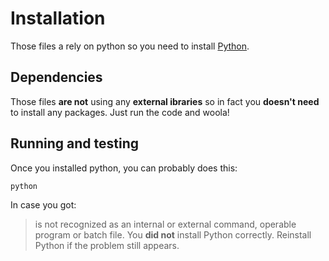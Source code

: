 # Installation
Those files a rely on python so you need to install [Python](https://www.python.org/).
## Dependencies
Those files **are not** using any **external ibraries** so in fact you **doesn't need** to install any packages. Just run the code and woola!
## Running and testing
Once you installed python, you can probably does this:
```
python
```
In case you got:
> is not recognized as an internal or external command, operable program or batch file.
You **did not** install Python correctly. Reinstall Python if the problem still appears.
